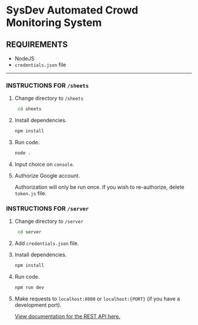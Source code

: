 # **SysDev Automated Crowd Monitoring System**

## REQUIREMENTS
* NodeJS
* `credentials.json` file
---
### INSTRUCTIONS FOR `/sheets`
1. Change directory to `/sheets`
   ```bash
    cd sheets
    ```
2. Install dependencies.
    ```bash
    npm install
    ```
3. Run code.
    ```bash
    node .
    ```
4. Input choice on ```console```.
5. Authorize Google account.

    Authorization will only be run once. If you wish to re-authorize, delete `token.js` file.

### INSTRUCTIONS FOR `/server`
1. Change directory to `/server`
   ```bash
    cd server
    ```
2.  Add `credentials.json` file.
3. Install dependencies.
    ```bash
    npm install
    ```
4. Run code.
    ```bash
    npm run dev
    ```
5. Make requests to `localhost:8080` or `localhost:{PORT}` (if you have a development port).

    <a href="https://github.com/SAMAHAN-Systems-Development/Automated-Crowd-Monitoring-System-Backend/tree/main/server">View documentation for the REST API here.</a>